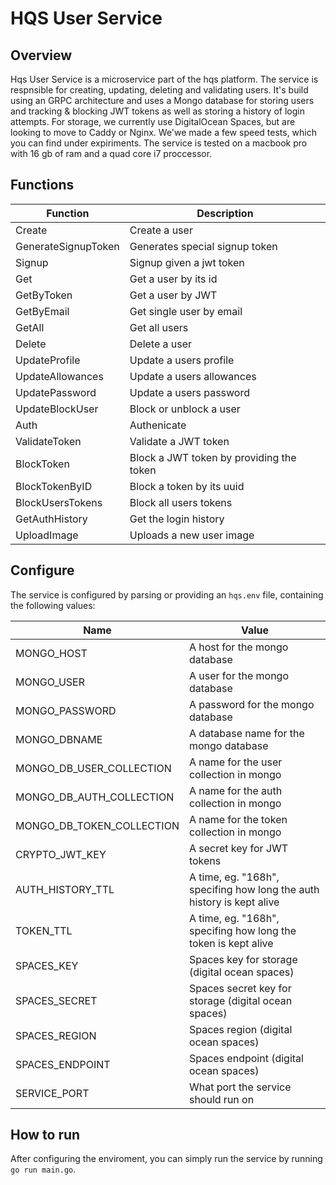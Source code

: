 # HQS User Service

## Overview

Hqs User Service is a microservice part of the hqs platform. The service is respnsible for creating, updating, deleting and validating users. It's build using an GRPC architecture and uses a Mongo database for storing users and tracking & blocking JWT tokens as well as storing a history of login attempts. For storage, we currently use DigitalOcean Spaces, but are looking to move to Caddy or Nginx. We'we made a few speed tests, which you can find under expiriments. The service is tested on a macbook pro with 16 gb of ram and a quad core i7 proccessor. 


## Functions
| Function            | Description                              |
| ------------------- | ---------------------------------------- |
| Create              | Create a user                            |
| GenerateSignupToken | Generates special signup token           |
| Signup              | Signup given a jwt token                 |
| Get                 | Get a user by its id                     |
| GetByToken          | Get a user by JWT                        |
| GetByEmail          | Get single user by email                 |
| GetAll              | Get all users                            |
| Delete              | Delete a user                            |
| UpdateProfile       | Update a users profile                   |
| UpdateAllowances    | Update a users allowances                |
| UpdatePassword      | Update a users password                  |
| UpdateBlockUser     | Block or unblock a user                  |
| Auth                | Authenicate                              |
| ValidateToken       | Validate a JWT token                     |
| BlockToken          | Block a JWT token by providing the token |
| BlockTokenByID      | Block a token by its uuid                |
| BlockUsersTokens    | Block all users tokens                   |
| GetAuthHistory      | Get the login history                    |
| UploadImage         | Uploads a new user image                 |

## Configure
The service is configured by parsing or providing an ```hqs.env``` file, containing the following values:

| Name                      | Value                                                        |
| ------------------------- | ------------------------------------------------------------ |
| MONGO_HOST                | A host for the mongo database                                |
| MONGO_USER                | A user for the mongo database                                |
| MONGO_PASSWORD            | A password for the mongo database                            |
| MONGO_DBNAME              | A database name for the mongo database                       |
| MONGO_DB_USER_COLLECTION  | A name for the user collection in mongo                      |
| MONGO_DB_AUTH_COLLECTION  | A name for the auth collection in mongo                      |
| MONGO_DB_TOKEN_COLLECTION | A name for the token collection in mongo                     |
| CRYPTO_JWT_KEY            | A secret key for JWT tokens                                  |
| AUTH_HISTORY_TTL          | A time, eg. "168h", specifing how long the auth history is kept alive |
| TOKEN_TTL                 | A time, eg. "168h", specifing how long the token is kept alive |
| SPACES_KEY                | Spaces key for storage (digital ocean spaces)                |
| SPACES_SECRET             | Spaces secret key for storage (digital ocean spaces)         |
| SPACES_REGION             | Spaces region (digital ocean spaces)                         |
| SPACES_ENDPOINT           | Spaces endpoint (digital ocean spaces)                       |
| SERVICE_PORT              | What port the service should run on                          |

## How to run

After configuring the enviroment, you can simply run the service by running ```go run main.go```.

